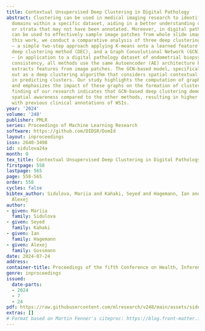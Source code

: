 ```yaml
---
title: Contextual Unsupervised Deep Clustering in Digital Pathology
abstract: Clustering can be used in medical imaging research to identify different
  domains within a specific dataset, aiding in a better understanding of subgroups
  or strata that may not have been annotated. Moreover, in digital pathology, clustering
  can be used to effectively sample image patches from whole slide images (WSI). In
  this work, we conduct a comparative analysis of three deep clustering algorithms
  – a simple two-step approach applying K-means onto a learned feature space, an end-to-end
  deep clustering method (DEC), and a Graph Convolutional Network (GCN) based method
  – in application to a digital pathology dataset of endometrial biopsy WSIs. For
  consistency, all methods use the same Autoencoder (AE) architecture backbone that
  extracts features from image patches. The GCN-based model, specifically, stands
  out as a deep clustering algorithm that considers spatial contextual information
  in predicting clusters. Our study highlights the computation of graphs for WSIs
  and emphasizes the impact of these graphs on the formation of clusters. The main
  finding of our research indicates that GCN-based deep clustering demonstrates heightened
  spatial awareness compared to the other methods, resulting in higher cluster agreement
  with previous clinical annotations of WSIs.
year: '2024'
volume: '248'
publisher: PMLR
series: Proceedings of Machine Learning Research
software: https://github.com/DIDSR/DomId
layout: inproceedings
issn: 2640-3498
id: sidulova24a
month: 0
tex_title: Contextual Unsupervised Deep Clustering in Digital Pathology
firstpage: 558
lastpage: 565
page: 558-565
order: 558
cycles: false
bibtex_author: Sidulova, Mariia and Kahaki, Seyed and Hagemann, Ian and Gossmann,
  Alexej
author:
- given: Mariia
  family: Sidulova
- given: Seyed
  family: Kahaki
- given: Ian
  family: Hagemann
- given: Alexej
  family: Gossmann
date: 2024-07-24
address:
container-title: Proceedings of the fifth Conference on Health, Inference, and Learning
genre: inproceedings
issued:
  date-parts:
  - 2024
  - 7
  - 24
pdf: https://raw.githubusercontent.com/mlresearch/v248/main/assets/sidulova24a/sidulova24a.pdf
extras: []
# Format based on Martin Fenner's citeproc: https://blog.front-matter.io/posts/citeproc-yaml-for-bibliographies/
---
```

